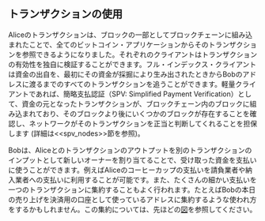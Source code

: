 ## トランザクションの使用

Aliceのトランザクションは、ブロックの一部としてブロックチェーンに組み込まれたことで、全てのビットコイン・アプリケーションからそのトランザクションを参照できるようになりました。それぞれのクライアントはトランザクションの有効性を独自に検証することができます。フル・インデックス・クライアントは資金の出自を、最初にその資金が採掘により生み出されたときからBobのアドレスに渡るまでのすべてのトランザクションを追うことができます。軽量クライアントであれば、簡略支払認証（SPV: Simplified Payment Verification）として、資金の元となったトランザクションが、ブロックチェーン内のブロックに組み込まれており、そのブロックより後にいくつかのブロックが存在することを確認し、ネットワークがそのトランザクションを正当と判断してくれることを担保します (詳細は<<spv_nodes>>節を参照)。

Bobは、Aliceとのトランザクションのアウトプットを別のトランザクションのインプットとして新しいオーナーを割り当てることで、受け取った資金を支払いに使うことができます。例えばAliceのコーヒーカップの支払いを請負業者や納入業者への支払いに利用することが可能です。また、たくさんの細かい支払いを一つのトランザクションに集約することもよく行われます。たとえばBobの本日の売り上げを決済用の口座として使っているアドレスに集約するような使われ方をするかもしれません。この集約については、先ほどの[図](00_images/msbt_0206.png)を参照してください。
